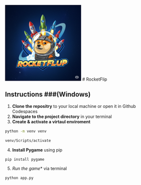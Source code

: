 <img src="./images/2.png" alt="RocketFlip Logo" width="250" height="250">
# RocketFlip

## Instructions ###(Windows)

1. **Clone the repositry** to your local machine or open it in Github Codespaces
2. **Navigate to the project directory** in your terminal
3. **Create & activate a virtaul enviroment**
```bash
python -m venv venv
```
```bash
venv/Scripts/activate
```


4.  **Install Pygame** using pip 
```bash
pip install pygame
```

5.   *Run the game** via terminal
```bash
python app.py
```
